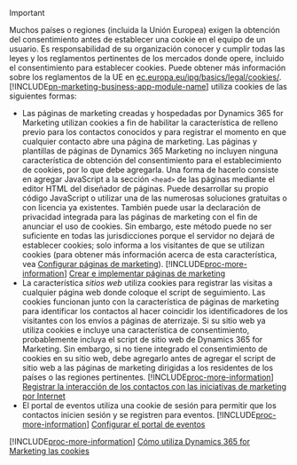 > [!IMPORTANT]
> Muchos países o regiones (incluida la Unión Europea) exigen la obtención del consentimiento antes de establecer una cookie en el equipo de un usuario. Es responsabilidad de su organización conocer y cumplir todas las leyes y los reglamentos pertinentes de los mercados donde opere, incluido el consentimiento para establecer cookies. Puede obtener más información sobre los reglamentos de la UE en [ec.europa.eu/ipg/basics/legal/cookies/](https://ec.europa.eu/ipg/basics/legal/cookies/). [!INCLUDE[pn-marketing-business-app-module-name](../includes/pn-marketing-business-app-module-name.md)] utiliza cookies de las siguientes formas:
> - Las páginas de marketing creadas y hospedadas por Dynamics 365 for Marketing utilizan cookies a fin de habilitar la característica de relleno previo para los contactos conocidos y para registrar el momento en que cualquier contacto abre una página de marketing. Las páginas y plantillas de páginas de Dynamics 365 Marketing no incluyen ninguna característica de obtención del consentimiento para el establecimiento de cookies, por lo que debe agregarla. Una forma de hacerlo consiste en agregar JavaScript a la sección `<head>` de las páginas mediante el editor HTML del diseñador de páginas. Puede desarrollar su propio código JavaScript o utilizar una de las numerosas soluciones gratuitas o con licencia ya existentes. También puede usar la declaración de privacidad integrada para las páginas de marketing con el fin de anunciar el uso de cookies. Sin embargo, este método puede no ser suficiente en todas las jurisdicciones porque el servidor no dejará de establecer cookies; solo informa a los visitantes de que se utilizan cookies (para obtener más información acerca de esta característica, vea [Configurar páginas de marketing](../marketing/marketing-settings.md#config-mkt-pages)). [!INCLUDE[proc-more-information](../includes/proc-more-information.md)] [Crear e implementar páginas de marketing](../marketing/create-deploy-marketing-pages.md)
> - La característica _sitios web_ utiliza cookies para registrar las visitas a cualquier página web donde coloque el script de seguimiento. Las cookies funcionan junto con la característica de páginas de marketing para identificar los contactos al hacer coincidir los identificadores de los visitantes con los envíos a páginas de aterrizaje. Si su sitio web ya utiliza cookies e incluye una característica de consentimiento, probablemente incluya el script de sitio web de Dynamics 365 for Marketing. Sin embargo, si no tiene integrado el consentimiento de cookies en su sitio web, debe agregarlo antes de agregar el script de sitio web a las páginas de marketing dirigidas a los residentes de los países o las regiones pertinentes. [!INCLUDE[proc-more-information](../includes/proc-more-information.md)] [Registrar la interacción de los contactos con las iniciativas de marketing por Internet](../marketing/register-engagement.md)
> - El portal de eventos utiliza una cookie de sesión para permitir que los contactos inicien sesión y se registren para eventos. [!INCLUDE[proc-more-information](../includes/proc-more-information.md)] [Configurar el portal de eventos](../marketing/set-up-event-portal.md)
> 
> [!INCLUDE[proc-more-information](../includes/proc-more-information.md)] [Cómo utiliza Dynamics 365 for Marketing las cookies](../marketing/cookies.md)
